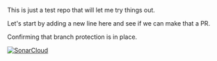 This is just a test repo that will let me try things out.

Let's start by adding a new line here and see if we can make that a PR.

Confirming that branch protection is in place.


[![SonarCloud](https://sonarcloud.io/images/project_badges/sonarcloud-white.svg)](https://sonarcloud.io/summary/new_code?id=John-Clifton-SonarSource_limited-prime-sieve)
